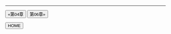 
---

[<button type="button">«第04章</button>](../第04章/README.md) [<button type="button">第06章»</button>](../第06章/README.md)

[<button type="button">HOME</button>](../README.md)